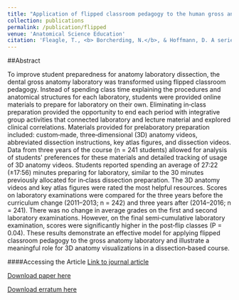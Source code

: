 ```yaml
---
title: "Application of flipped classroom pedagogy to the human gross anatomy laboratory: Student preferences and learning outcomes."
collection: publications
permalink: /publication/flipped
venue: 'Anatomical Science Education'
citation: 'Fleagle, T., <b> Borcherding, N.</b>, & Hoffmann, D. A series of Custom 3D Anatomy Videos to Improve Preparation for Gross Anatomy Lab Dissection. Anatomical Science Education 2018.'
---
```


##Abstract

To improve student preparedness for anatomy laboratory dissection, the dental gross anatomy laboratory was transformed using flipped classroom pedagogy. Instead of spending class time explaining the procedures and anatomical structures for each laboratory, students were provided online materials to prepare for laboratory on their own. Eliminating in‐class preparation provided the opportunity to end each period with integrative group activities that connected laboratory and lecture material and explored clinical correlations. Materials provided for prelaboratory preparation included: custom‐made, three‐dimensional (3D) anatomy videos, abbreviated dissection instructions, key atlas figures, and dissection videos. Data from three years of the course (n = 241 students) allowed for analysis of students' preferences for these materials and detailed tracking of usage of 3D anatomy videos. Students reported spending an average of 27:22 (±17:56) minutes preparing for laboratory, similar to the 30 minutes previously allocated for in‐class dissection preparation. The 3D anatomy videos and key atlas figures were rated the most helpful resources. Scores on laboratory examinations were compared for the three years before the curriculum change (2011–2013; n = 242) and three years after (2014–2016; n = 241). There was no change in average grades on the first and second laboratory examinations. However, on the final semi‐cumulative laboratory examination, scores were significantly higher in the post‐flip classes (P = 0.04). These results demonstrate an effective model for applying flipped classroom pedagogy to the gross anatomy laboratory and illustrate a meaningful role for 3D anatomy visualizations in a dissection‐based course.

####Accessing the Article
[Link to journal article](https://anatomypubs.onlinelibrary.wiley.com/doi/abs/10.1002/ase.1755)

[Download paper here](https://ncborcherding.github.io/files/Flipped.pdf)

[Download erratum here](https://ncborcherding.github.io/files/Flipped_erratum.pdf)



